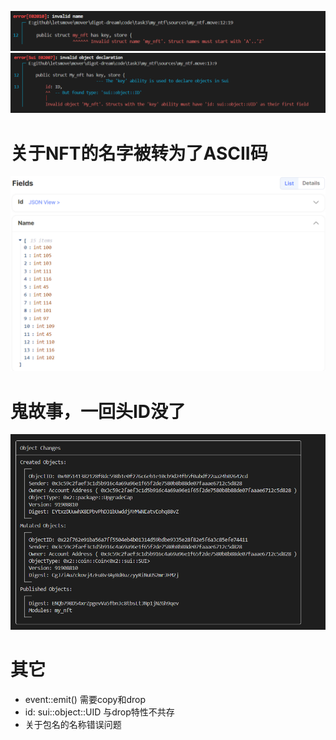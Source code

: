 ![alt text](image.png)
![alt text](image-1.png)
# 关于NFT的名字被转为了ASCII码
![alt text](image-2.png)
# 鬼故事，一回头ID没了
![alt text](image-3.png)
# 其它
- event::emit() 需要copy和drop
- id: sui::object::UID 与drop特性不共存 
- 关于包名的名称错误问题